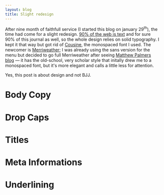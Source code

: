```yaml
---
layout: blog
title: Slight redesign
---
```

After nine month of faithfull service (I started this blog on january 29<sup>th</sup>), the time had come for a slight redesign. [90% of the web is text]() and for sure 90% of this journal as well, so the whole design relies on solid typography. I kept it that way but got rid of [Cousine](), the monospaced font I used. The newcomer is [Merriweather](); I was already using the sans version for the menu but decided to go full Merriweather after seeing [Matthew Palmers blog](http://matthewpalmer.net/blog/) — it has the old-school, very scholar style that initally drew me to a monospaced font, but it's more elegant and calls a little less for attention.

Yes, this post is about design and not BJJ.

# Body Copy

# Drop Caps

# Titles

# Meta Informations

# Underlining